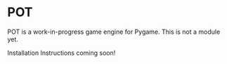 # POT
POT is a work-in-progress game engine for Pygame. This is not a module yet.

Installation
Instructions coming soon!
